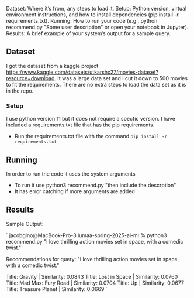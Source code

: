 Dataset: Where it’s from, any steps to load it.
Setup: Python version, virtual environment instructions, and how to install dependencies (pip install -r requirements.txt).
Running: How to run your code (e.g., python recommend.py "Some user description" or open your notebook in Jupyter).
Results: A brief example of your system’s output for a sample query.



## Dataset

   I got the dataset from a kaggle project https://www.kaggle.com/datasets/utkarshx27/movies-dataset?resource=download. It was a large data set and I cut it down to 500 movies to fit the requirements. There are no extra steps to load the data set as it is in the repo. 

### Setup

   I use python version 11 but it does not require a specfic version. I have included a requirements.txt file that has the pip requirements.
   - Run the requirements.txt file with the command `pip install -r requirements.txt`


## Running

   In order to run the code it uses the system arguments
   - To run it use python3 recommend.py "then include the descrption"
   - It has error catching if more arguments are added



## Results

   Sample Output:
   
   `
   jacobgino@MacBook-Pro-3 lumaa-spring-2025-ai-ml % python3 recommend.py "I love thrilling action movies set in space, with a comedic twist."'

   Recommendations for query: "I love thrilling action movies set in space, with a comedic twist."

   Title: Gravity | Similarity: 0.0843
   Title: Lost in Space | Similarity: 0.0760
   Title: Mad Max: Fury Road | Similarity: 0.0704
   Title: Up | Similarity: 0.0677
   Title: Treasure Planet | Similarity: 0.0669
   `







